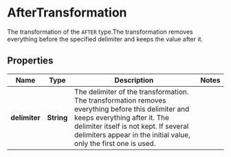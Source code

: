 

# AfterTransformation

The transformation of the `AFTER` type.The transformation removes everything before the specified delimiter and keeps the value after it.

## Properties

| Name | Type | Description | Notes |
|------------ | ------------- | ------------- | -------------|
|**delimiter** | **String** | The delimiter of the transformation. The transformation removes everything before this delimiter and keeps everything after it.     The delimiter itself is not kept.    If several delimiters appear in the initial value, only the first one is used. |  |



